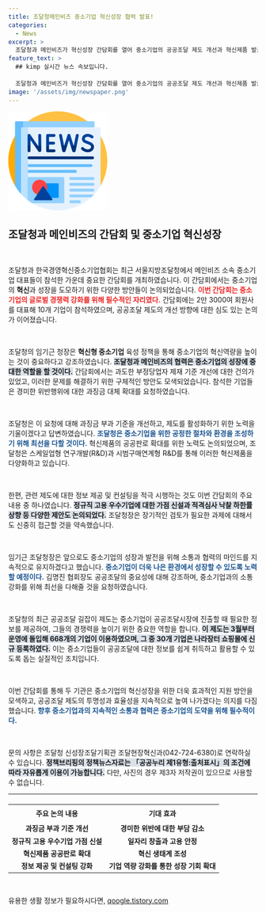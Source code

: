 ```yaml
---
title: 조달청메인비즈 중소기업 혁신성장 협력 발표!
categories:
  - News
excerpt: >
  조달청과 메인비즈가 혁신성장 간담회를 열어 중소기업의 공공조달 제도 개선과 혁신제품 발굴 방안을 논의했다. 기업의 목소리를 반영한 다양한 지원책이 마련될 예정이다.
feature_text: >
  ## kimp 실시간 뉴스 속보입니다.

  조달청과 메인비즈가 혁신성장 간담회를 열어 중소기업의 공공조달 제도 개선과 혁신제품 발굴 방안을 논의했다. 기업의 목소리를 반영한 다양한 지원책이 마련될 예정이다.
image: '/assets/img/newspaper.png'
---
```


<p><img src="/assets/img/newspaper.png" alt="kimplant 속보" /></p>

<h2 data-ke-size="size26">조달청과 메인비즈의 간담회 및 중소기업 혁신성장</h2>

<p data-ke-size="size16">&nbsp;</p>

<p>조달청과 한국경영혁신중소기업협회는 최근 서울지방조달청에서 메인비즈 소속 중소기업 대표들이 참석한 가운데 중요한 간담회를 개최하였습니다. 이 간담회에서는 중소기업의 <b>혁신</b>과 성장을 도모하기 위한 다양한 방안들이 논의되었습니다. <b><span style="color: #ee2323;">이번 간담회는 중소기업의 글로벌 경쟁력 강화를 위해 필수적인 자리였다.</span></b> 간담회에는 2만 3000여 회원사를 대표해 10개 기업이 참석하였으며, 공공조달 제도의 개선 방향에 대한 심도 있는 논의가 이어졌습니다.</p>

<p data-ke-size="size16">&nbsp;</p>

<p>조달청의 임기근 청장은 <b>혁신형 중소기업</b> 육성 정책을 통해 중소기업의 혁신역량을 높이는 것이 중요하다고 강조하였습니다. <b><span style="background-color: #21538527;">조달청과 메인비즈의 협력은 중소기업의 성장에 중대한 역할을 할 것이다.</span></b> 간담회에서는 과도한 부정당업자 제재 기준 개선에 대한 건의가 있었고, 이러한 문제를 해결하기 위한 구체적인 방안도 모색되었습니다. 참석한 기업들은 경미한 위반행위에 대한 과징금 대체 확대를 요청하였습니다.</p>

<p data-ke-size="size16">&nbsp;</p>

<p>조달청은 이 요청에 대해 과징금 부과 기준을 개선하고, 제도를 활성화하기 위한 노력을 기울이겠다고 답변하였습니다. <b><span style="color: #1a5490;">조달청은 중소기업을 위한 공정한 절차와 환경을 조성하기 위해 최선을 다할 것이다.</span></b> 혁신제품의 공공판로 확대를 위한 노력도 논의되었으며, 조달청은 스케일업형 연구개발(R&amp;D)과 시범구매연계형 R&amp;D를 통해 이러한 혁신제품을 다양화하고 있습니다.</p>

<p data-ke-size="size16">&nbsp;</p>

<p>한편, 관련 제도에 대한 정보 제공 및 컨설팅을 적극 시행하는 것도 이번 간담회의 주요 내용 중 하나였습니다. <b><span style="background-color: #21538527;">정규직 고용 우수기업에 대한 가점 신설과 적격심사 낙찰 하한률 상향 등 다양한 제안도 논의되었다.</span></b> 조달청장은 장기적인 검토가 필요한 과제에 대해서도 신중히 접근할 것을 약속했습니다.</p>

<p data-ke-size="size16">&nbsp;</p>

<p>임기근 조달청장은 앞으로도 중소기업의 성장과 발전을 위해 소통과 협력의 마인드를 지속적으로 유지하겠다고 했습니다. <b><span style="color: #1a5490;">중소기업이 더욱 나은 환경에서 성장할 수 있도록 노력할 예정이다.</span></b> 김명진 협회장도 공공조달의 중요성에 대해 강조하며, 중소기업과의 소통 강화를 위해 최선을 다해줄 것을 요청하였습니다.</p>

<p data-ke-size="size16">&nbsp;</p>

<p>조달청의 최근 공공조달 길잡이 제도는 중소기업이 공공조달시장에 진출할 때 필요한 정보를 제공하여, 그들의 경쟁력을 높이기 위한 중요한 역할을 합니다. <b><span style="background-color: #21538527;">이 제도는 3월부터 운영에 돌입해 668개의 기업이 이용하였으며, 그 중 30개 기업은 나라장터 쇼핑몰에 신규 등록하였다.</span></b> 이는 중소기업들이 공공조달에 대한 정보를 쉽게 취득하고 활용할 수 있도록 돕는 실질적인 조치입니다.</p>

<p data-ke-size="size16">&nbsp;</p>

<p>이번 간담회를 통해 두 기관은 중소기업의 혁신성장을 위한 더욱 효과적인 지원 방안을 모색하고, 공공조달 제도의 투명성과 효율성을 지속적으로 높여 나가겠다는 의지를 다짐했습니다. <b><span style="color: #1a5490;">향후 중소기업과의 지속적인 소통과 협력은 중소기업의 도약을 위해 필수적이다.</span></b></p>

<p data-ke-size="size16">&nbsp;</p>

<p>문의 사항은 조달청 신성장조달기획관 조달현장혁신과(042-724-6380)로 연락하실 수 있습니다. <b><span style="background-color: #21538527;">정책브리핑의 정책뉴스자료는 「공공누리 제1유형:출처표시」의 조건에 따라 자유롭게 이용이 가능합니다.</span></b> 다만, 사진의 경우 제3자 저작권이 있으므로 사용할 수 없습니다.</p>

<hr>

<table style="border-collapse:collapse; border-spacing:0; width:100%; margin-top:20px;">
<tr>
<td style="text-align: center; height: 30px;"><b>주요 논의 내용</b></td>
<td style="text-align: center; height: 30px;"><b>기대 효과</b></td>
</tr>
<tr>
<td style="text-align: center; height: 17px;"><b>과징금 부과 기준 개선</b></td>
<td style="text-align: center; height: 17px;"><b>경미한 위반에 대한 부담 감소</b></td>
</tr>
<tr>
<td style="text-align: center; height: 17px;"><b>정규직 고용 우수기업 가점 신설</b></td>
<td style="text-align: center; height: 17px;"><b>일자리 창출과 고용 안정</b></td>
</tr>
<tr>
<td style="text-align: center; height: 17px;"><b>혁신제품 공공판로 확대</b></td>
<td style="text-align: center; height: 17px;"><b>혁신 생태계 조성</b></td>
</tr>
<tr>
<td style="text-align: center; height: 17px;"><b>정보 제공 및 컨설팅 강화</b></td>
<td style="text-align: center; height: 17px;"><b>기업 역량 강화를 통한 성장 기회 확대</b></td>
</tr>
</table>

<p data-ke-size="size16">&nbsp;</p>
유용한 생활 정보가 필요하시다면, <a href="https://qoogle.tistory.com" rel="dofollow">qoogle.tistory.com</a>


